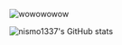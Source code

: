 ![wowowowow](https://cdn.discordapp.com/attachments/807370490389856299/1087900596373295164/standard.gif)

![nismo1337's GitHub stats](https://github-readme-stats.vercel.app/api?username=nismo1337&show_icons=true&theme=dark)


<!--
**nismo1337/nismo1337** is a ✨ _special_ ✨ repository because its `README.md` (this file) appears on your GitHub profile.

Here are some ideas to get you started:

- 🔭 I’m currently working on ...
- 🌱 I’m currently learning ...
- 👯 I’m looking to collaborate on ...
- 🤔 I’m looking for help with ...
- 💬 Ask me about ...
- 📫 How to reach me: ...
- 😄 Pronouns: ...
- ⚡ Fun fact: ...
-->
